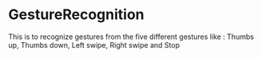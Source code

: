 # GestureRecognition
This is to recognize gestures from the five different gestures like : Thumbs up, Thumbs down, Left swipe, Right swipe and Stop
